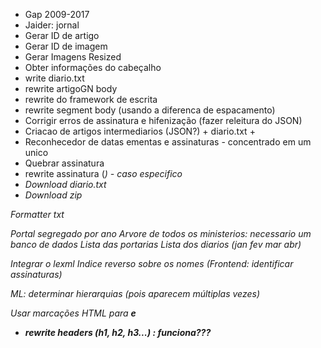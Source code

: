 - Gap 2009-2017
- Jaider: jornal
- Gerar ID de artigo
- Gerar ID de imagem 
- Gerar Imagens Resized
- Obter informações do cabeçalho
- write diario.txt
- rewrite artigoGN body
- rewrite do framework de escrita
- rewrite segment body (usando a diferenca de espacamento)
- Corrigir erros de assinatura e hifenização (fazer releitura do JSON)
- Criacao de artigos intermediarios (JSON?) + diario.txt + 
- Reconhecedor de datas ementas e assinaturas - concentrado em um unico
- Quebrar assinatura
- rewrite assinatura (<i>) - caso especifico
- Download diario.txt
- Download zip

Formatter txt



Portal segregado por ano
Arvore de todos os ministerios: necessario um banco de dados
Lista das portarias
Lista dos diarios (jan fev mar abr)

Integrar o lexml
Indice reverso sobre os nomes (Frontend: identificar assinaturas)

ML: determinar hierarquias (pois aparecem múltiplas vezes)

Usar marcações HTML para <B> e <I>


- rewrite headers (h1, h2, h3...)
: funciona???